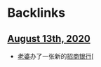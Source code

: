 
# Backlinks
## [August 13th, 2020](<August 13th, 2020.md>)
- [老婆](<老婆.md>)办了一张新的[招商银行](<招商银行.md>)[

